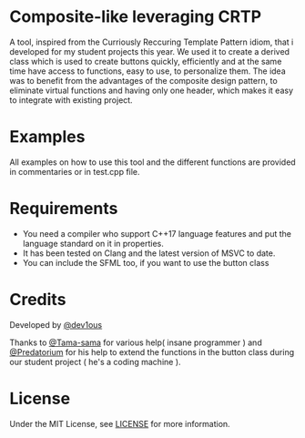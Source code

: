 # Composite-like leveraging CRTP
 
A tool, inspired from the Curriously Reccuring Template Pattern idiom, that i developed for my student projects this year. 
We used it to create a derived class which is used to create buttons quickly, efficiently and at the same time have access to functions, easy to use, to personalize them.
The idea was to benefit from the advantages of the composite design pattern, to eliminate virtual functions and having only one header, which makes it easy to integrate with existing project.

# Examples

All examples on how to use this tool and the different functions are provided in commentaries or in test.cpp file.

# Requirements

* You need a compiler who support C++17 language features and put the language standard on it in properties.
* It has been tested on Clang and the latest version of MSVC to date.
* You can include the SFML too, if you want to use the button class

# Credits

Developed by [@dev1ous](https://github.com/dev1ous)

Thanks to [@Tama-sama](https://github.com/Tama-sama) for various help( insane programmer ) and [@Predatorium](https://github.com/Predatorium) for his help to extend the functions in the button class during our student project ( he's a coding machine ).

# License

Under the MIT License, see [LICENSE](https://github.com/dev1ous/Composite-like-leveraging-CRTP/blob/main/LICENSE) for more information.
